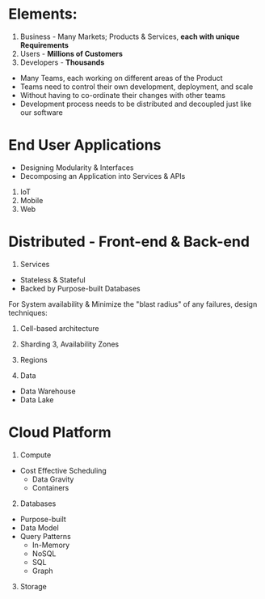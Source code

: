 # Elements:
1. Business - Many Markets; Products & Services, **each with unique Requirements**
2. Users - **Millions of Customers**
3. Developers - **Thousands**

* Many Teams, each working on different areas of the Product
* Teams need to control their own development, deployment, and scale
* Without having to co-ordinate their changes with other teams
* Development process needs to be distributed and decoupled just like our software

# End User Applications
* Designing Modularity & Interfaces
* Decomposing an Application into Services & APIs

1. IoT
2. Mobile
3. Web

# Distributed - Front-end & Back-end
1. Services
* Stateless & Stateful
* Backed by Purpose-built Databases

For System availability & Minimize the "blast radius" of any failures, design techniques:
1. Cell-based architecture
2. Sharding
3, Availability Zones
4. Regions

2. Data
* Data Warehouse
* Data Lake



# Cloud Platform
1. Compute
* Cost Effective Scheduling
   * Data Gravity
   * Containers
2. Databases
* Purpose-built
* Data Model
* Query Patterns
   * In-Memory
   * NoSQL
   * SQL
   * Graph
3. Storage
